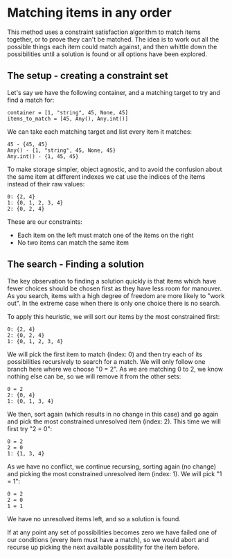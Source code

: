 # Matching items in any order

This method uses a constraint satisfaction algorithm to match items
together, or to prove they can't be matched. The idea is to work out
all the possible things each item could match against, and then 
whittle down the possibilities until a solution is found or all options
have been explored.

## The setup - creating a constraint set

Let's say we have the following container, and a matching target to try
and find a match for:

    container = [1, "string", 45, None, 45]
    items_to_match = [45, Any(), Any.int()]

We can take each matching target and list every item it matches:

    45 - {45, 45}
    Any() - {1, "string", 45, None, 45}
    Any.int() - {1, 45, 45}

To make storage simpler, object agnostic, and to avoid the confusion about
the same item at different indexes we cat use the indices of the items instead 
of their raw values:

    0: {2, 4}
    1: {0, 1, 2, 3, 4}
    2: {0, 2, 4}

These are our constraints:

 * Each item on the left must match one of the items on the right
 * No two items can match the same item

## The search - Finding a solution

The key observation to finding a solution quickly is that items which have
fewer choices should be chosen first as they have less room for manouver. As
you search, items with a high degree of freedom are more likely to "work out".
In the extreme case when there is only one choice there is no search.

To apply this heuristic, we will sort our items by the most constrained first:

    0: {2, 4}
    2: {0, 2, 4}
    1: {0, 1, 2, 3, 4}
    
We will pick the first item to match (index: 0) and then try each of its 
possibilities recursively to search for a match. We will only follow one
branch here where we choose "0 = 2". As we are matching 0 to 2, we know
nothing else can be, so we will remove it from the other sets:

    0 = 2
    2: {0, 4}
    1: {0, 1, 3, 4}

We then, sort again (which results in no change in this case) and go again
and pick the most constrained unresolved item (index: 2). This time we will 
first try "2 = 0":

    0 = 2
    2 = 0
    1: {1, 3, 4}

As we have no conflict, we continue recursing, sorting again (no change)
and picking the most constrained unresolved item (index: 1). We will pick
"1 = 1":

    0 = 2
    2 = 0
    1 = 1

We have no unresolved items left, and so a solution is found. 

If at any point any set of possibilities becomes zero we have failed one 
of our conditions (every item must have a match), so we would abort and
recurse up picking the next available possibility for the item before.

